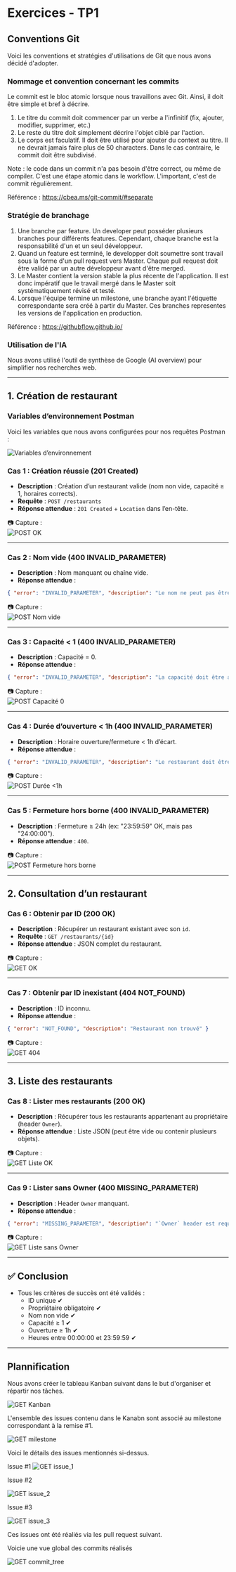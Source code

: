 # Exercices - TP1

## Conventions Git
Voici les conventions et stratégies d'utilisations de Git que nous avons décidé d'adopter.

### Nommage et convention concernant les commits
Le commit est le bloc atomic lorsque nous travaillons avec Git. Ainsi, il doit être simple et bref à décrire. 

1) Le titre du commit doit commencer par un verbe a l'infinitif (fix, ajouter, modifier, supprimer, etc.)
2) Le reste du titre doit simplement décrire l'objet ciblé par l'action.
3) Le corps est faculatif. Il doit être utilisé pour ajouter du context au titre. Il ne devrait jamais faire plus de 50 characters. Dans le cas contraire, le commit doit être subdivisé.

Note : le code dans un commit n'a pas besoin d'être correct, ou même de compiler. C'est une étape atomic dans le workflow. L'important, c'est de commit régulièrement. 

Référence : https://cbea.ms/git-commit/#separate

### Stratégie de branchage

1) Une branche par feature. Un developer peut posséder plusieurs branches pour différents features. Cependant, chaque branche est la responsabilité d'un et un seul développeur.
2) Quand un feature est terminé, le developper doit soumettre sont travail sous la forme d'un pull request vers Master. Chaque pull request doit être validé par un autre développeur avant d'être merged.
3) Le Master contient la version stable la plus récente de l'application. Il est donc impératif que le travail mergé dans le Master soit systématiquement révisé et testé.
4) Lorsque l'équipe termine un milestone, une branche ayant l'étiquette correspondante sera créé à partir du Master. Ces branches representes les versions de l'application en production.


Référence : https://githubflow.github.io/

### Utilisation de l'IA

Nous avons utilisé l'outil de synthèse de Google (AI overview) pour simplifier nos recherches web.



---

## 1. Création de restaurant

### Variables d’environnement Postman

Voici les variables que nous avons configurées pour nos requêtes Postman :

![Variables d’environnement](./images/env-variables.png)

### Cas 1 : Création réussie (201 Created)
- **Description** : Création d’un restaurant valide (nom non vide, capacité ≥ 1, horaires corrects).
- **Requête** : `POST /restaurants`
- **Réponse attendue** : `201 Created` + `Location` dans l’en-tête.

📷 Capture :  
![POST OK](./images/post-ok.png)

---

### Cas 2 : Nom vide (400 INVALID_PARAMETER)
- **Description** : Nom manquant ou chaîne vide.
- **Réponse attendue** :
```json
{ "error": "INVALID_PARAMETER", "description": "Le nom ne peut pas être vide" }
```

📷 Capture :  
![POST Nom vide](./images/post-nom-vide.png)

---

### Cas 3 : Capacité < 1 (400 INVALID_PARAMETER)
- **Description** : Capacité = 0.
- **Réponse attendue** :
```json
{ "error": "INVALID_PARAMETER", "description": "La capacité doit être au moins 1" }
```

📷 Capture :  
![POST Capacité 0](./images/post-capacite-0.png)

---

### Cas 4 : Durée d’ouverture < 1h (400 INVALID_PARAMETER)
- **Description** : Horaire ouverture/fermeture < 1h d’écart.
- **Réponse attendue** :
```json
{ "error": "INVALID_PARAMETER", "description": "Le restaurant doit être ouvert au moins 1 heure" }
```

📷 Capture :  
![POST Durée <1h](./images/post-duree-1h.png)

---

### Cas 5 : Fermeture hors borne (400 INVALID_PARAMETER)
- **Description** : Fermeture ≥ 24h (ex: "23:59:59" OK, mais pas "24:00:00").
- **Réponse attendue** : `400`.

📷 Capture :  
![POST Fermeture hors borne](./images/post-fermeture.png)

---

## 2. Consultation d’un restaurant

### Cas 6 : Obtenir par ID (200 OK)
- **Description** : Récupérer un restaurant existant avec son `id`.
- **Requête** : `GET /restaurants/{id}`
- **Réponse attendue** : JSON complet du restaurant.

📷 Capture :  
![GET OK](./images/get-id-ok.png)

---

### Cas 7 : Obtenir par ID inexistant (404 NOT_FOUND)
- **Description** : ID inconnu.
- **Réponse attendue** :
```json
{ "error": "NOT_FOUND", "description": "Restaurant non trouvé" }
```

📷 Capture :  
![GET 404](./images/get-id-404.png)

---

## 3. Liste des restaurants

### Cas 8 : Lister mes restaurants (200 OK)
- **Description** : Récupérer tous les restaurants appartenant au propriétaire (header `Owner`).
- **Réponse attendue** : Liste JSON (peut être vide ou contenir plusieurs objets).

📷 Capture :  
![GET Liste OK](./images/get-liste-ok.png)

---

### Cas 9 : Lister sans Owner (400 MISSING_PARAMETER)
- **Description** : Header `Owner` manquant.
- **Réponse attendue** :
```json
{ "error": "MISSING_PARAMETER", "description": "`Owner` header est requis" }
```

📷 Capture :  
![GET Liste sans Owner](./images/get-liste-owner.png)

---

## ✅ Conclusion
- Tous les critères de succès ont été validés :
    - ID unique ✔
    - Propriétaire obligatoire ✔
    - Nom non vide ✔
    - Capacité ≥ 1 ✔
    - Ouverture ≥ 1h ✔
    - Heures entre 00:00:00 et 23:59:59 ✔

---

## Plannification

Nous avons créer le tableau Kanban suivant dans le but d'organiser et répartir nos tâches.

![GET Kanban](./images/Kanban.png)

L'ensemble des issues contenu dans le Kanabn sont associé au milestone correspondant à la remise #1.

![GET milestone](./images/milestone.png)

Voici le détails des issues mentionnés si-dessus.

Issue #1
![GET issue_1](./images/issue_1.png)

Issue #2

![GET issue_2](./images/issue_2.png)

Issue #3

![GET issue_3](./images/issue_3.png)

Ces issues ont été réaliés via les pull request suivant.



Voicie une vue global des commits réalisés

![GET commit_tree](./images/commit_tree.png)
